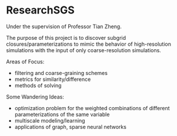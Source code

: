 # ResearchSGS
Under the supervision of Professor Tian Zheng.

The purpose of this project is to discover subgrid closures/parameterizations to mimic the behavior of high-resolution simulations with the input of only coarse-resolution simulations.

Areas of Focus:
- filtering and coarse-graining schemes
- metrics for similarity/difference
- methods of solving


Some Wandering Ideas:
- optimization problem for the weighted combinations of different parameterizations of the same variable
- multiscale modeling/learning
- applications of graph, sparse neural networks
